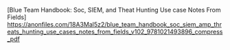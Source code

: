 [Blue Team Handbook: Soc, SIEM, and Theat Hunting Use case Notes From Fields] https://anonfiles.com/18A3Mal5z2/blue_team_handbook_soc_siem_amp_threats_hunting_use_cases_notes_from_fields_v102_9781021493896_compress_pdf
